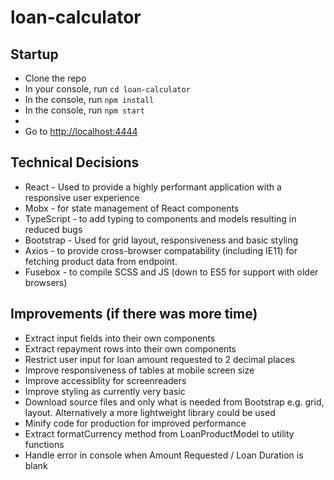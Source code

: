 # loan-calculator

## Startup
* Clone the repo
* In your console, run ```cd loan-calculator```
* In the console, run ```npm install```
* In the console, run ```npm start```
* 
* Go to [http://localhost:4444](http://localhost:4444)

## Technical Decisions
* React - Used to provide a highly performant application with a responsive user experience
* Mobx - for state management of React components
* TypeScript - to add typing to components and models resulting in reduced bugs
* Bootstrap - Used for grid layout, responsiveness and basic styling
* Axios  - to provide cross-browser compatability (including IE11) for fetching product data from endpoint.
* Fusebox - to compile SCSS and JS (down to ES5 for support with older browsers)

## Improvements (if there was more time)
* Extract input fields into their own components
* Extract repayment rows into their own components
* Restrict user input for loan amount requested to 2 decimal places
* Improve responsiveness of tables at mobile screen size
* Improve accessiblity for screenreaders
* Improve styling as currently very basic
* Download source files and only what is needed from Bootstrap e.g. grid, layout. Alternatively a more lightweight library could be used
* Minify code for production for improved performance
* Extract formatCurrency method from LoanProductModel to utility functions
* Handle error in console when Amount Requested / Loan Duration is blank